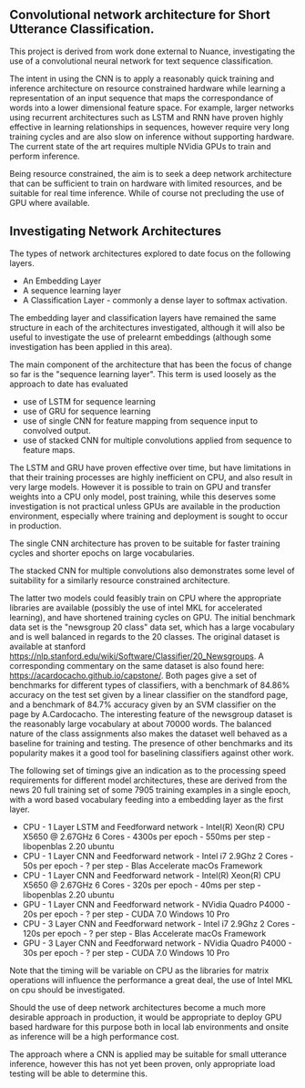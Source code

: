 ## Convolutional network architecture for Short Utterance Classification.

This project is derived from work done external to Nuance, investigating the use 
of a convolutional neural network for text sequence classification.

The intent in using the CNN is to apply a reasonably quick training and inference architecture on resource constrained hardware while learning a representation of an input sequence that maps the correspondance of words into a lower dimensional feature space.
For example, larger networks using recurrent architectures such as LSTM and RNN have proven highly effective in learning relationships in sequences, however require very long training cycles and are also slow on inference without supporting hardware. 
The current state of the art requires multiple NVidia GPUs to train and perform inference.

Being resource constrained, the aim is to seek a deep network architecture that can be sufficient to train on hardware with limited resources, and be suitable for real time inference. While of course not precluding the use of GPU where available.

## Investigating Network Architectures

The types of network architectures explored to date focus on the following layers.

- An Embedding Layer
- A sequence learning layer
- A Classification Layer - commonly a dense layer to softmax activation.

The embedding layer and classification layers have remained the same structure in each of the architectures investigated, although it will also be useful to investigate the use of prelearnt embeddings (although some investigation has been applied in this area).

The main component of the architecture that has been the focus of change so far is the "sequence learning layer". This term is used loosely as the approach to date has evaluated

- use of LSTM for sequence learning 
- use of GRU for sequence learning
- use of single CNN for feature mapping from sequence input to convolved output.
- use of stacked CNN for multiple convolutions applied from sequence to feature maps.

The LSTM and GRU have proven effective over time, but have limitations in that their training processes are highly inefficient on CPU, and also result in very large models. However it is possible to train on GPU and transfer weights into a CPU only model, post training, while this deserves some investigation is not practical unless GPUs are available in the production environment, especially where training and deployment is sought to occur in production.

The single CNN architecture has proven to be suitable for faster training cycles and shorter epochs on large vocabularies.

The stacked CNN for multiple convolutions also demonstrates some level of suitability for a similarly resource constrained architecture.

The latter two models could feasibly train on CPU where the appropriate libraries are available (possibly the use of intel MKL for accelerated learning), and have shortened training cycles on GPU. 
The initial benchmark data set is the "newsgroup 20 class" data set, which has a large vocabulary and is well balanced in regards to the 20 classes. The original dataset is available at stanford https://nlp.stanford.edu/wiki/Software/Classifier/20_Newsgroups. 
A corresponding commentary on the same dataset is also found here: https://acardocacho.github.io/capstone/. 
Both pages give a set of benchmarks for different types of classifiers, with a benchmark of 84.86% accuracy on the test set given by a linear classifier on the standford page, and a benchmark of 84.7% accuracy given by an SVM classifier on the page by A.Cardocacho. 
The interesting feature of the newsgroup dataset is the reasonably large vocabulary at about 70000 words. The balanced nature of the class assignments also makes the dataset well behaved as a baseline for training and testing. The presence of other benchmarks and its popularity makes it a good tool for baselining classifiers against other work.

The following set of timings give an indication as to the processing speed requirements for different model architectures, these are derived from the news 20 full training set of some 7905 training examples in a single epoch, with a word based vocabulary feeding into a embedding layer as the first layer.

- CPU - 1 Layer LSTM and Feedforward network - Intel(R) Xeon(R) CPU X5650 @ 2.67GHz 6 Cores - 4300s per epoch - 550ms per step - libopenblas 2.20 ubuntu
- CPU - 1 Layer CNN and Feedforward network - Intel i7 2.9Ghz 2 Cores - 50s per epoch - ? per step - Blas Accelerate macOs Framework
- CPU - 1 Layer CNN and Feedforward network - Intel(R) Xeon(R) CPU X5650 @ 2.67GHz 6 Cores - 320s per epoch - 40ms per step - libopenblas 2.20 ubuntu
- GPU - 1 Layer CNN and Feedforward network - NVidia Quadro P4000 - 20s per epoch - ? per step - CUDA 7.0 Windows 10 Pro
- CPU - 3 Layer CNN and Feedforward network - Intel i7 2.9Ghz 2 Cores - 120s per epoch - ? per step - Blas Accelerate macOs Framework
- GPU - 3 Layer CNN and Feedforward network - NVidia Quadro P4000 - 30s per epoch - ? per step - CUDA 7.0 Windows 10 Pro


Note that the timing will be variable on CPU as the libraries for matrix operations will influence the performance a great deal, the use of Intel MKL on cpu should be investigated. 


Should the use of deep network architectures become a much more desirable approach in production, it would be appropriate to deploy GPU based hardware for this purpose both in local lab environments and onsite as inference will be a high performance cost.

The approach where a CNN is applied may be suitable for small utterance inference, however this has not yet been proven, only appropriate load testing will be able to determine this.



